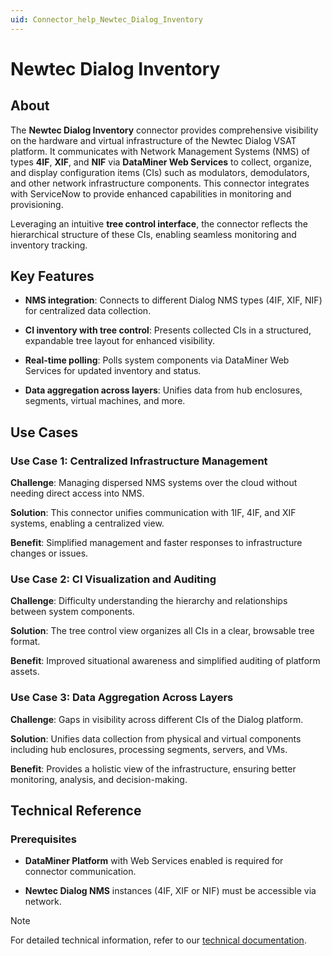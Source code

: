 ```yaml
---
uid: Connector_help_Newtec_Dialog_Inventory
---
```


# Newtec Dialog Inventory

## About

The **Newtec Dialog Inventory** connector provides comprehensive visibility on the hardware and virtual infrastructure of the Newtec Dialog VSAT platform. It communicates with Network Management Systems (NMS) of types **4IF**, **XIF**, and **NIF** via **DataMiner Web Services** to collect, organize, and display configuration items (CIs) such as modulators, demodulators, and other network infrastructure components. This connector integrates with ServiceNow to provide enhanced capabilities in monitoring and provisioning.

Leveraging an intuitive **tree control interface**, the connector reflects the hierarchical structure of these CIs, enabling seamless monitoring and inventory tracking.

## Key Features

- **NMS integration**: Connects to different Dialog NMS types (4IF, XIF, NIF) for centralized data collection.

- **CI inventory with tree control**: Presents collected CIs in a structured, expandable tree layout for enhanced visibility.

- **Real-time polling**: Polls system components via DataMiner Web Services for updated inventory and status.

- **Data aggregation across layers**: Unifies data from hub enclosures, segments, virtual machines, and more.

## Use Cases

### Use Case 1: Centralized Infrastructure Management

**Challenge**: Managing dispersed NMS systems over the cloud without needing direct access into NMS.

**Solution**: This connector unifies communication with 1IF, 4IF, and XIF systems, enabling a centralized view.

**Benefit**: Simplified management and faster responses to infrastructure changes or issues.

### Use Case 2: CI Visualization and Auditing

**Challenge**: Difficulty understanding the hierarchy and relationships between system components.

**Solution**: The tree control view organizes all CIs in a clear, browsable tree format.

**Benefit**: Improved situational awareness and simplified auditing of platform assets.

### Use Case 3: Data Aggregation Across Layers

**Challenge**: Gaps in visibility across different CIs of the Dialog platform.

**Solution**: Unifies data collection from physical and virtual components including hub enclosures, processing segments, servers, and VMs.

**Benefit**: Provides a holistic view of the infrastructure, ensuring better monitoring, analysis, and decision-making.

## Technical Reference

### Prerequisites

- **DataMiner Platform** with Web Services enabled is required for connector communication.

- **Newtec Dialog NMS** instances (4IF, XIF or NIF) must be accessible via network.

> [!NOTE]
> For detailed technical information, refer to our [technical documentation](xref:Connector_help_Newtec_Dialog_Inventory_Technical).

